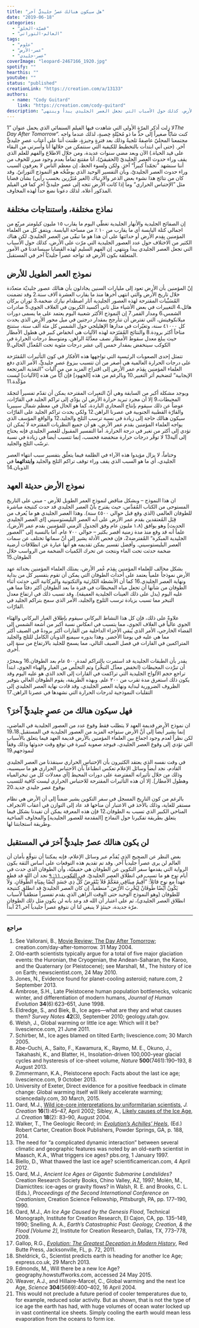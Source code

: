 ```yaml
---
title: "هل سيكون هنالك عصرٌ جليديٌّ آخر"
date: "2019-06-18"
categories:
  - "قضيّة-الخلق"
  - "العالم-التوراتي"
tags:
  - "علوم"
  - "عمر-الأرض"
  - "عصر-جليدي"
coverImage: "leopard-2467166_1920.jpg"
spotify: ""
hearthis: ""
youtube: ""
status: "published"
creationLink: "https://creation.com/a/13133"
authors:
  - name: "Cody Guitard"
    link: "https://creation.com/cody-guitard"
description: "هناك الكثير من الاختلاف حول عدد العصور الجليدية التي مرّت على الأرض، كذلك حول الأسباب التي تجعل العصر الجليدي يبدأ وينتهي"
---
```


لا زلت أذكر المرّة الأولى التي شاهدت فيها الفيلم السنمائي الذي يحمل عنوان ”1*The Day After Tomorrow*“. كنت شابّاً صغيراً إلى حدٍّ ما ذو مُخيّلةٍ خِصبةٍ، لذلك عندما واجه مجتمعنا المحليّ عاصفةً ثلجيةً وذلك بعد فترةٍ وجيزةٍ، ظننت أننا على أعتاب عصرٍ جليديٍّ آخر. (حتى أني ابتدأت بالتخطيط للكيفية التي سنتمكن من خلالها أنا وأُسرتي من البقاء على قيد الحياة.) الآن وبعد مضي سنوات عديدة، ومن خلال الاطلاع والفهم للعلم الذي يقف وراء حدوث العصر الجليديّ (الحقيقيّ)، أنا مقتنع تماماً بعدم وجود مبرر للخوف من أننا سنشهد ”تجمّداً كبيراً“ آخرَ. ولكن ولسوء الحظ، إن معظم الناس لا يعرفون السبب وراء حدوث العصر الجليديّ، وبأن التفسير الوحيد الذي يوضِّحُه هو النموذج التوراتيّ. وقد كان من نتائج هذا نشوء بعض الذعر والارتباك (الغير مُبَرَّرين بحسب رأيي) بشأن قضايا مثل ”الإحتباس الحراري“ وما إذا كانت الأرض تتجه إلى عصرٍ جليديٍّ آخر كما في الفيلم المذكور أعلاه. لذلك دعونا نضع حداً لهذه المخاوف.

## نماذج مختلفة، واستنتاجات مختلفة

إن الصفائح الجليدية والأنهار الجليدية تغطّي اليوم ما يقارب ١٥ مليون كيلومتر مربّع من اجمالي كتلة اليابسة أي ما يقارب من ١٠ ٪ من مساحة اليابسة. ويتفق كل من العلماء المؤمنين بِقِدم الأرض أو حداثتها على أن هذا هو ما تبقّى من العصر الجليديّ. لكن هناك الكثير من الاختلاف حول عدد العصور الجليدية التي مرّت على الأرض، كذلك حول الأسباب التي تجعل العصر الجليدي يبدأ وينتهي. إن الفهم السليم لهذه القضايا سيساعدنا في الأمور المتعلّقة بكون الأرض قد تواجه عصراً جليديّاً آخر في المستقبل.

## نموذج العمر الطويل للأرض

إنّ المؤمنين بأن الأرض تعود إلى مليارات السنين يجادلون بأن هنالك عصور جليديّة متعدّدة خلال تاريخ الأرض والتي انتهى أخرها منذ ما يقارب العشرة آلاف سنة.2 وقد تضمنت المُسَبِّبات المقترحة لهذه العصور الجليدية آثار اصطدام نيازك ضخمة،3 ثوران بركان هائل،4 التغييرات في بعض الأشياء مثل ثاني أكسيد الكربون في الغلاف الجوي،5 صادرات الشمس،6 ومدار القمر.7 إن النموذج الأكثر شعبية اليوم يعتمد على ما يسمى دورات ميلانكوفيتش، التي تفترض أن تتأرجح بمقدار درجتين في ميل محور الأرض الذي يحدث كل ٤١٠٠٠ سنة، وتغيّرات في مدارها الإهليلجي حول الشمس كل مئة ألف سنة، ستنتج مناخاً أكثر برودة.8 والنتائج المُقتَرَحة لهذه الآليات هي انخفاض كبير في هطول الأمطار حيث يبلغ معدل سقوط الأمطار نصف معدَّلهُ الراهن، ومتوسط درجات الحرارة في الكوكب سينخفض بمقدار خمس إلى عشر درجات مئوية تحت المُعدَّل الحالي.9

تتمثل إحدى الصعوبات الرئيسية التي تواجهها هذه الأفكار في كون التأثيرات المُقتَرَحة على درجات الحرارة العالمية هي أصغر من أن تتسبب ببزوغ عصرٍ جليديٍّ، الأمر الذي دفع العلماء المؤمنين بِقِدَم عمر الأرض إلى اقتراح المزيد من من آليات ”التغذية المرتجعة الإيجابية“ لتضخيم أثر التغيير.10 وبالرغم من هذه \[الجهود\] فإن أيّاً من هذه \[الآليات\] ليست مؤكّدة.11

ويوجد مشكلة أكبر من السابقة وهي أنّ التغيرات المقترحة يمكن أن تقدّم تفسيراً لتجمّد المحيطات،9 إلا أن مجرد تبريد حرارة الأرض لن يؤدّي إلى تراكم الجليد في القارّات، عوضاً عن ذلك سيقوم بإنتاج الصحاري الباردة، كما هو الحال في معظم شمال سيبيريا والقارّة القطبية الجنوبية في عصرنا الراهن.12 ولكي يحدث تراكم الجليد على القارّات سيكون هنالك حاجة إلى زيادة في نسبة ترسب الثلج والجليد،12 والواقع المؤسف الذي يواجه العلماء المؤمنين بقدم عمر الأرض، هو أن جميع النظريات المقترحة لا يُمكن ان تؤدي إلى أكثر من تغير في درجة الحرارة. أما التفسير المقبول للعصر الجليدي فإنه يحتاج إلى آلية13 لا توفّر درجات حرارة منخفضة فحسب، إنما تتسبب أيضاً في زيادة في نسبة ترسّب الثلج والجليد.

وختاماً، لا يزال مؤيدوا هذه الآراء في الظلمة فيما يتعلّق بتفسير سبب انتهاء العصر الجليدي، أي ما هو السبب الذي يقف وراء توقف تراكم الثلج والجليد **وابتدائهما** في الذوبان.14

## نموذج الأرض حديثة العهد

ان هذا النموذج – وبشكل مناقض لنموذج العمر الطويل للأرض - مبني على التاريخ المستوحى من الكتاب المُقدَّس، حيث يقترح بأنّ العصر الجليدي قد حدث كنتيجة مباشرة للطوفان العالمي (الذي وقع قبل حوالي ٤٥٠٠ سنة). وهذا العصر الجليدي هو ما يُعرف من قِبَل المُعتقدين بقدم عمر الأرض على أنه العصر البليستوسيني \[اي العصر الجليدي الحديث\] وهو يوافق (١،٨ مليون عام وفق الجدول الزمني للمؤمنين بقدم عمر الأرض)، علماً أنه قد وقع منذ مدة زمنية أقصر بكثير – حوالي ٧٠٠ عام. أما بالنسبة إلى ”العصور الجليدية المبكرة“ المٌفترضة2، فإن فحص الأدلة يشير إلى أنّ سماتها تختلف عن سمات العصر البليستوسيني. وأفضل تفسير يمكن تقديمه هو أنها عبارة عن انطلاقات أرضية ضخمة حدثت تحت الماء ونتجت عن تحرك الكميات الضخمة من الرواسب خلال الطوفان.15

بشكل مخالف للعلماء المؤمنين بِقِدَم عُمر الأرض، يمتلك العلماء المؤمنين بحداثة عهد الأرض نموذجاً علمياً يعتمد على أحداث الطوفان التي يمكن أن تقوم بتفسير كل من بداية ونهاية العصر الجليدي.16 كما أن الأنشطة الكارثية والتكتونية والبركانية التي حدثت أثناء الطوفان من شأنها أن تجعل مياه المحيطات في فترة ما بعد الطوفان أكثر دفئاً مما هي عليه اليوم (يدل على ذلك العينات الجليدية العميقة). وقد تسبب ذلك في ارتفاع معدل التبخر مما تسبب بزيادة ترسب الثلوج والجليد، الأمر الذي سمح بتراكم الجليد في القارّات.

علاوةً على ذلك، فإن كل هذا النشاط البركاني سيقوم بإطلاق الغبار البركاني والهَبَاء الجوي عالياً في الغلاف الجوي، مما يتسبب في انعكاس نسبة أكبر من أشعة الشمس إلى الفضاء الخارجي، الأمر الذي يُبقي الأجزاء الداخلية من القارات أكثر برودةً في الصيف أكثر مما هي عليه في يومنا الأخضر. وهذا بدوره سيمنع الذوبان الكامل للثلج والجليد المتراكمين في القارات في فصل الصيف التالي، مما يسمح للجليد بالارتفاع من سنة إلى أُخرى.

يقدر بأن الطبقات الجليدية قد استمرت بالتراكم لمدة ٥٠٠ عام بعد الطوفان.16 وبمجرّد أن تبرَّدت المحيطات (انخفض معدَّل التبخُّر) وتم التخلُّص من الغبار والهباء الجوي، ابتدأ تراجع حجم الألواح الجليدية التي تراكمت في القارات إلى الحد الذي هو عليه اليوم وقد يكون ذلك استغرق مدة تقرب من ٢٠٠ علم. وبهذه الطريقة، يقوم الطوفان العالي بتوفير الظروف الضرورية لبداية ونهاية العصر الجليدي، وقد قادت نهاية العصر الجليدي إلى التقلبات النموذجية لدرجات الحرارة التي نشهدها في عصرنا الراهن.17

## فهل سيكون هنالك من عصرٍ جليديٍّ آخرَ؟

ان نموذج الأرض قديمة العهد لا يتطلب فقط وقوع عدد من العصور الجليدية في الماضي، إنما يشير أيضاً إلى أنَّ الأرض ستواجه المزيد من العصور الجليدية في المستقبل.19،18 لكن نظراً لعدم وجود اجماع بين العلماء المؤمنين بالأرض قديمة العهد فيما يتعلق بالأسباب التي تؤدي إلى وقوع العصر الجليدي، فيوجد صعوبة كبيرة في توقع وقت حدوثها وذلك وفقاً لنموذجهم.19

في وقت نفسه الذي يعتقد الكثيرون بأن الإحتباس الحراري سينقذنا من العصر الجليدي القادم، نجد أيضاً وسائل الإعلام تعكس انطباعاً بأن الاحتباس الحراري هو ما سيسببه، وذلك من خلال تأثيراته المفترضة على دورات المحيط \[أي معدلات كل من تبخرالمياه وهطول الأمطار\]. إلا أن هذه التأثيرات المقترحة للاحتباس الحراري ليست كافية للتسبب بوقوع عصر جليدي جديد.20

بالرغم من كون التاريخ المسجل في سفر التكوين يشير ضمناً إلى أن الأرض هي نظام مستقر للغاية، وذلك بالأخذ في الاعتبار أن مناخها قد عاد إلى التوازن في أعقاب الانجراف المناخي الكبير الذي تسبب به الطوفان.12 فإن هذه المعرفة يمكن أن تفيدنا بشكل فيما يتعلق بطريقة تفكيرنا حول النماذج \[المقدمة للعصور الجليدية\] والمخاوف المناخية وطريقة استجابتنا لها.

## لن يكون هنالك عصرٌ جليديٌّ آخرَ في المستقبل

بغض النظر عن الضجيج الذي يُقدَّم عبر وسائل الإعلام، فإنه يمكننا أن نتوقَّع بأمان أن العالم لن يرى عصراً جليدياً آخر. وقد تم تقديم هذه التوقعات على أساس الثقة بكون الرواية التي يقدمها سفر التكوين عن الطوفان هي حقيقيّة، وأن الطوفان الذي حدث في أيام نوح هو ما تسبب في انطلاق العصر الجليديّ. في [التكوين ١١: ٩](https://biblia.com/bible/ar-vandyke/Ge9.11) نجد أن الله قد قطع عهداً مع نوح قائلاً: ”أُقِيمُ مِيثَاقِي مَعَكُمْ فَلاَ يَنْقَرِضُ كُلُّ ذِي جَسَدٍ أَيْضًا بِمِيَاهِ الطُّوفَانِ. وَلاَ يَكُونُ أَيْضًا طُوفَانٌ لِيُخْرِبَ الأَرْضَ.“منطقياً، إن كان العصر الجليديّ قد انطلق كنتيجة للطوفان (وهو النموذج الوحيد حتى الوقت الراهن الذي يقدم تفسيراً منطقياً لأسباب انطلاق العصر الجليدي)، ثم على اعتبار أن الله قد وعد بأنه لن يكون مثل ذلك الطوفان مرّة جديدة، حينئذٍ لا ينبغي لنا أن نتوقع عصراً جليدياً آخر.21 أبداً.

---

### مراجع

1. See Vallorani, B., [Movie Review: The Day After Tomorrow](/movie-review-the-day-after-tomorrow); creation.com/day-after-tomorrow. 31 May 2004.
2. Old-earth scientists typically argue for a total of five major glaciation events: the Huronian, the Cryogenian, the Andean-Saharan, the Karoo, and the Quaternary (or Pleistocene); see Marshall, M., The history of ice on Earth; newscientist.com, 24 May 2010.
3. Jones, N., Evidence found for planet-cooling asteroid; nature.com, 2 September 2013.
4. Ambrose, S.H., Late Pleistocene human population bottlenecks, volcanic winter, and differentiation of modern humans, _Journal of Human Evolution_ **34**(6):623–651, June 1998.
5. Eldredge, S., and Biek, B., Ice ages—what are they and what causes them? _Survey Notes_ **42**(3), September 2010; geology.utah.gov.
6. Welsh, J., Global warming or little ice age: Which will it be? livescience.com, 21 June 2011.
7. Schirber, M., Ice ages blamed on tilted Earth; livescience.com; 30 March 2005.
8. Abe-Ouchi, A., Saito, F., Kawamura, K., Raymo, M. E., Okuno, J., Takahashi, K., and Blatter, H., Insolation-driven 100,000-year glacial cycles and hysteresis of ice-sheet volume, _Nature_ **500**(7461):190–193, 8 August 2013.
9. Zimmermann, K.A., Pleistocene epoch: Facts about the last ice age; livescience.com, 9 October 2013.
10. University of Exeter, Direct evidence for a positive feedback in climate change: Global warming itself will likely accelerate warming; sciencedaily.com, 30 March, 2015.
11. Oard, M.J., [Wild ice-core interpretations by uniformitarian scientists](/wild-ice-core-interpretations-by-uniformitarian-scientists), _J. Creation_ **16**(1):45–47, April 2002; Sibley, A., [Likely causes of the Ice Age](/images/pdfs/tj/j18_2/j18_2_83-90.pdf), _J. Creation_ **18**(2): 83–90, August 2004.
12. Walker, T., The Geologic Record; in: [_Evolution’s Achilles’ Heels_](/s/35-5-558), (Ed.) Robert Carter, Creation Book Publishers, Powder Springs, GA, p. 188, 2014.
13. The need for “a complicated dynamic interaction” between several climatic and geographic features was noted by an old-earth scientist in Maasch, K.A., What triggers ice ages? pbs.org, 1 January 1997.
14. Biello, D., What thawed the last ice age? scientificamerican.com, 4 April 2012.
15. Oard, M.J., _Ancient Ice Ages or Gigantic Submarine Landslides?_ Creation Research Society Books, Chino Valley, AZ, 1997; Molén, M., Diamictites: ice-ages or gravity flows? in Walsh, R. E. and Brooks, C. L. (Eds.), _Proceedings of the Second International Conference on Creationism_, Creation Science Fellowship, Pittsburgh, PA, pp. 177–190, 1990.
16. Oard, M.J., _An Ice Age Caused by the Genesis Flood_, Technical Monograph, Institute for Creation Research, El Cajon, CA, pp. 135–149, 1990; Snelling, A. A., _Earth’s Catastrophic Past: Geology, Creation, & the Flood \[Volume 2\]_, Institute for Creation Research, Dallas, TX, 773–778, 2009.
17. Gallop, R.G., [_Evolution: The Greatest Deception in Modern History_](/s/10-2-686), Red Butte Press, Jacksonville, FL, p. 72, 2011.
18. Sheldrick, G., Scientist predicts earth is heading for another Ice Age; express.co.uk, 29 March 2013.
19. Edmonds, M., Will there be a new Ice Age? geography.howstuffworks.com, accessed 24 May 2015.
20. Weaver, A.J., and Hillaire-Marcel, C., Global warming and the next Ice Age, _Science_ **304**(5669):400–402, 16 April 2004.
21. This would not preclude a future period of cooler temperatures due to, for example, reduced solar activity. But as shown, that is not the type of ice age the earth has had, with huge volumes of ocean water locked up in vast continental ice sheets. Simply cooling the earth would mean less evaporation from the oceans to form ice.
